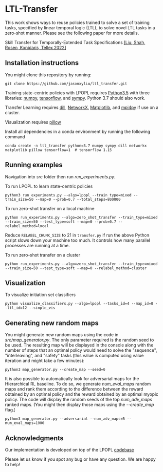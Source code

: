 # LTL-Transfer

This work shows ways to reuse policies trained to solve a set of training tasks, specified by linear temporal logic (LTL), to solve novel LTL tasks in a zero-shot manner.
Please see the following paper for more details.

Skill Transfer for Temporally-Extended Task Specifications [[Liu, Shah, Rosen, Konidaris, Tellex 2022]](https://arxiv.org/abs/2206.05096)


## Installation instructions

You might clone this repository by running:

    git clone https://github.com/jasonxyliu/ltl_transfer.git

Training state-centric policies with LPOPL requires [Python3.5](https://www.python.org/) with three libraries: [numpy](http://www.numpy.org/), [tensorflow](https://www.tensorflow.org/), and [sympy](http://www.sympy.org).
Python 3.7 should also work.

Transfer Learning requires [dill](https://dill.readthedocs.io/en/latest/), [NetworkX](https://networkx.org/), [Matplotlib](https://matplotlib.org/), and [mpi4py](https://mpi4py.readthedocs.io/en/stable/) if use on a cluster.

Visualization requires [pillow](https://pillow.readthedocs.io/en/stable/index.html)

Install all dependencies in a conda environment by running the following command

    conda create -n ltl_transfer python=3.7 numpy sympy dill networkx matplotlib pillow tensorflow=1  # tensorflow 1.15


## Running examples
Navigation into *src* folder then run *run_experiments.py*.

To run LPOPL to learn state-centric policies

    python3 run_experiments.py --algo=lpopl --train_type=mixed --train_size=50 --map=0 --prob=0.7 --total_steps=800000

To run zero-shot transfer on a local machine

    python run_experiments.py --algo=zero_shot_transfer --train_type=mixed --train_size=50 --test_type=soft --map=0 --prob=0.7 --relabel_method=local

Reduce ```RELABEL_CHUNK_SIZE``` to 21 in ``transfer.py`` if run the above Python script slows down your machine too much. It controls how many parallel processes are running at a time.

To run zero-shot transfer on a cluster

    python run_experiments.py --algo=zero_shot_transfer --train_type=mixed --train_size=50 --test_type=soft --map=0 --relabel_method=cluster


## Visualization

To visualize initiation set classifiers

    python visualize_classifiers.py --algo=lpopl --tasks_id=4 --map_id=0 --ltl_id=12 --simple_vis
    

## Generating new random maps

You might generate new random maps using the code in *src/map_generator.py*. The only parameter required is the random seed to be used. The resulting map will be displayed in the console along with the number of steps that an optimal policy would need to solve the "sequence", "interleaving", and "safety" tasks (this value is computed using value iteration and might take a few minutes):

    python3 map_generator.py --create_map --seed=0

It is also possible to automatically look for adversarial maps for the Hierarchical RL baseline. To do so, we generate *num_eval_maps* random maps and rank them according to the difference between the reward obtained by an optimal policy and the reward obtained by an optimal myopic policy. The code will display the random seeds of the top *num_adv_maps* ranked maps. (You might then display those maps using the *--create_map* flag.)

    python3 map_generator.py --adversarial --num_adv_maps=5 --num_eval_maps=1000

## Acknowledgments
Our implementation is developed on top of the LPOPL [codebase](https://bitbucket.org/RToroIcarte/lpopl/src/master/) 

Please let us know if you spot any bug or have any question. We are happy to help!
